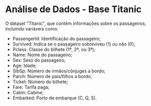 # Análise de Dados - Base Titanic

O dataset "Titanic", que contém informações sobre os passageiros, incluindo variáveis como:

- PassengerId: Identificação do passageiro; 
- Survived: Indica se o passageiro sobreviveu (1) ou não (0);
- Pclass: Classe do bilhete (1ª, 2ª, ou 3ª);
- Name: Nome do passageiro;
- Sex: Sexo do passageiro;
- Age: Idade;
- SibSp: Número de irmãos/cônjuges a bordo;
- Parch: Número de pais/filhos a bordo;
- Ticket: Número do bilhete;
- Fare: Tarifa paga;
- Cabin: Cabine;
- Embarked: Porto de embarque (C, Q, S).
